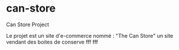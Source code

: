 # can-store
Can Store Project

Le projet est un site d'e-commerce nommé : "The Can Store" un site vendant des boites de conserve
fff
fff
